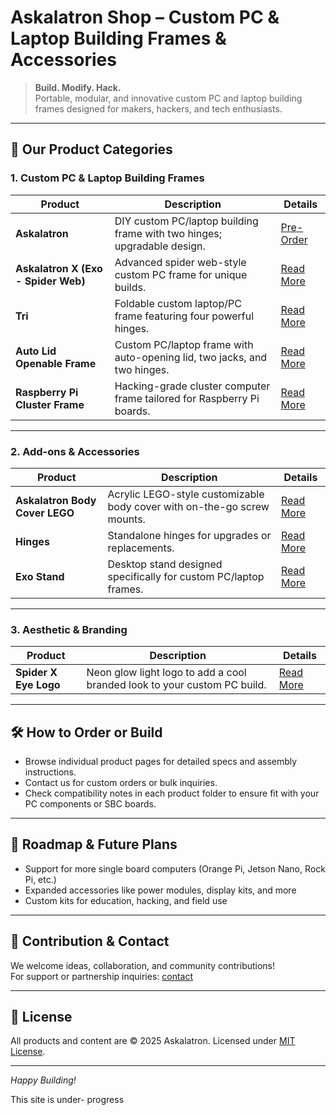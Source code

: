 # Askalatron Shop – Custom PC & Laptop Building Frames & Accessories

> **Build. Modify. Hack.**  
> Portable, modular, and innovative custom PC and laptop building frames designed for makers, hackers, and tech enthusiasts.

---

## 🚀 Our Product Categories

### 1. Custom PC & Laptop Building Frames

| Product | Description | Details |
|---------|-------------|---------|
| **Askalatron** | DIY custom PC/laptop building frame with two hinges; upgradable design. |[Pre-Order](https://github.com/Nilotpal-Hajong/NCX--Ultimate-DIY-Hack-PC/main/Shop/Products/Askalatron/Askalatron-readme.md) |
| **Askalatron X (Exo - Spider Web)** | Advanced spider web-style custom PC frame for unique builds. | [Read More](./) |
| **Tri** | Foldable custom laptop/PC frame featuring four powerful hinges. | [Read More](./Products/Tri/README.md) |
| **Auto Lid Openable Frame** | Custom PC/laptop frame with auto-opening lid, two jacks, and two hinges. | [Read More](./Products/Auto-Lid-Frame/README.md) |
| **Raspberry Pi Cluster Frame** | Hacking-grade cluster computer frame tailored for Raspberry Pi boards. | [Read More](./Products/Pi-Cluster-Frame/README.md) |

---

### 2. Add-ons & Accessories

| Product | Description | Details |
|---------|-------------|---------|
| **Askalatron Body Cover LEGO** | Acrylic LEGO-style customizable body cover with on-the-go screw mounts. | [Read More](./Products/Body-Cover-Lego/README.md) |
| **Hinges** | Standalone hinges for upgrades or replacements. | [Read More](./Products/Hinges/README.md) |
| **Exo Stand** | Desktop stand designed specifically for custom PC/laptop frames. | [Read More](./Products/Exo-Stand/README.md) |

---

### 3. Aesthetic & Branding

| Product | Description | Details |
|---------|-------------|---------|
| **Spider X Eye Logo** | Neon glow light logo to add a cool branded look to your custom PC build. | [Read More](./Products/Spider-x-eye-logo/README.md) |

---

## 🛠️ How to Order or Build

- Browse individual product pages for detailed specs and assembly instructions.  
- Contact us for custom orders or bulk inquiries.  
- Check compatibility notes in each product folder to ensure fit with your PC components or SBC boards.

---

## 🔮 Roadmap & Future Plans

- Support for more single board computers (Orange Pi, Jetson Nano, Rock Pi, etc.)  
- Expanded accessories like power modules, display kits, and more  
- Custom kits for education, hacking, and field use

---

## 🤝 Contribution & Contact

We welcome ideas, collaboration, and community contributions!  
For support or partnership inquiries: [contact](mailto:askalatron@gmail.com)

---

## 📄 License

All products and content are © 2025 Askalatron. Licensed under [MIT License](./LICENSE).

---

*Happy Building!*

This site is under- progress 
